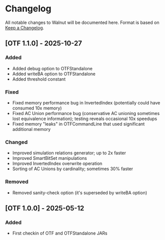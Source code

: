 # Changelog

All notable changes to Walnut will be documented here. Format is based on [Keep a Changelog](https://keepachangelog.com/en/1.1.0/).

## [OTF 1.1.0] - 2025-10-27

### Added

- Added debug option to OTFStandalone
- Added writeBA option to OTFStandalone
- Added threshold constant

### Fixed

- Fixed memory performance bug in InvertedIndex (potentially could have consumed 10x memory)
- Fixed AC Union performance bug (conservative AC unioning sometimes lost equivalence information); testing reveals occasional 10x speedups
- Fixed memory "leaks" in OTFCommandLine that used significant additional memory

### Changed

- Improved simulation relations generator; up to 2x faster
- Improved SmartBitSet manipulations
- Improved InvertedIndex overwrite operation
- Sorting of AC Unions by cardinality; sometimes 30% faster

### Removed

- Removed sanity-check option (it's superseded by writeBA option)

## [OTF 1.0.0] - 2025-05-12

### Added

- First checkin of OTF and OTFStandalone JARs
